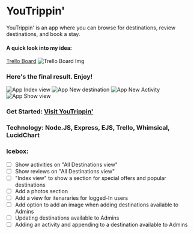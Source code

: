 # YouTrippin'

YouTrippin' is an app where you can browse for destinations, review destinations, and book a stay.


#### A quick look into my idea: 
[Trello Board](https://trello.com/b/8G19LVq6/youtrippin) 
![Trello Board Img](https://i.imgur.com/sJUAhzZ.png)   


### Here's the final result. Enjoy!

![App Index view](https://i.imgur.com/O0dbbe1.png)
![App New destination](https://i.imgur.com/TOf2O5U.png)
![App New Activity](https://i.imgur.com/J0Er1c5.png)
![App Show view](https://i.imgur.com/Y13GTcY.png)

### Get Started: [Visit YouTrippin'](https://you-trippin.herokuapp.com/)

### Technology: Node.JS, Express, EJS, Trello, Whimsical, LucidChart

### Icebox:
- [ ] Show activities on "All Destinations view" 
- [ ] Show reviews on "All Destinations view" 
- [ ] "Index view" to show a section for special offers and popular destinations 
- [ ] Add a photos section
- [ ] Add a view for itenararies for logged-In users
- [ ] Add option to add an image when adding destinations available to Admins
- [ ] Updating destinations available to Admins
- [ ] Adding an activity and appending to a destination available to Admins
